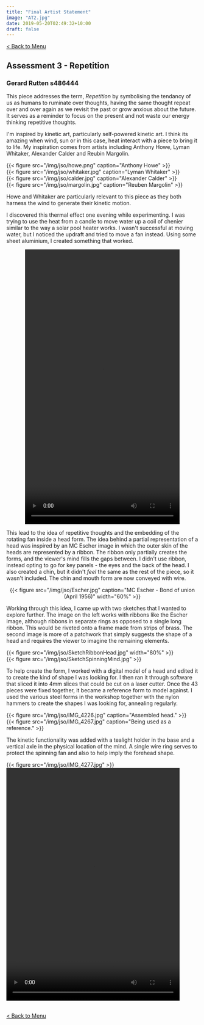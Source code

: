 ```yaml
---
title: "Final Artist Statement"
image: "AT2.jpg"
date: 2019-05-20T02:49:32+10:00
draft: false
---
```


[< Back to Menu](/jso/)

## Assessment 3 - Repetition

### Gerard Rutten s486444

This piece addresses the term, _Repetition_ by symbolising the tendancy of us as humans to ruminate over thoughts, having the same thought repeat over and over again as we revisit the past or grow anxious about the future.  It serves as a reminder to focus on the present and not waste our energy thinking repetitive thoughts.

I'm inspired by kinetic art, particularly self-powered kinetic art.  I think its amazing when wind, sun or in this case, heat interact with a piece to bring it to life.  My inspiration comes from artists including Anthony Howe, Lyman Whitaker, Alexander Calder and Reubin Margolin.

<div class="row">
    <div class="3u 12u$(medium)">
        {{< figure src="/img/jso/howe.png" caption="Anthony Howe" >}}
    </div>
    <div class="3u 12u$(medium)">
        {{< figure src="/img/jso/whitaker.jpg" caption="Lyman Whitaker" >}}
    </div>
    <div class="3u 12u$(medium)">
        {{< figure src="/img/jso/calder.jpg" caption="Alexander Calder" >}}
    </div>
    <div class="3u 12u$(medium)">
        {{< figure src="/img/jso/margolin.jpg" caption="Reuben Margolin" >}}
    </div>
</div>

Howe and Whitaker are particularly relevant to this piece as they both harness the wind to generate their kinetic motion.

I discovered this thermal effect one evening while experimenting.  I was trying to use the heat from a candle to move water up a coil of chenier similar to the way a solar pool heater works.  I wasn't successful at moving water, but I noticed the updraft and tried to move a fan instead.  Using some sheet aluminium, I created something that worked.

<center> 
    <video width="406" height="720" controls>
        <source src="/img/jso/IMG_4050.mp4" type="video/mp4">
    Your browser does not support the video tag.
    </video>
</center>
    
This lead to the idea of repetitive thoughts and the embedding of the rotating fan inside a head form.  The idea behind a partial representation of a head was inspired by an MC Escher image in which the outer skin of the heads are represented by a ribbon.  The ribbon only partially creates the forms, and the viewer's mind fills the gaps between.  I didn't use ribbon, instead opting to go for key panels - the eyes and the back of the head.  I also created a chin, but it didn't _feel_ the same as the rest of the piece, so it wasn't included.  The chin and mouth form are now conveyed with wire.

<center> {{< figure src="/img/jso/Escher.jpg" caption="MC Escher - Bond of union (April 1956)" width="60%" >}} </center>

Working through this idea, I came up with two sketches that I wanted to explore further.  The image on the left works with ribbons like the Escher image, although ribbons in separate rings as opposed to a single long ribbon.  This would be riveted onto a frame made from strips of brass.  The second image is more of a patchwork that simply suggests the shape of a head and requires the viewer to imagine the remaining elements.

<div class="row">
    <div class="6u 12u$(medium)">
        {{< figure src="/img/jso/SketchRibbonHead.jpg" width="80%" >}}
    </div>
    <div class="6u 12u$(medium)">
        {{< figure src="/img/jso/SketchSpinningMind.jpg" >}}
    </div>
</div>

To help create the form, I worked with a digital model of a head and edited it to create the kind of shape I was looking for.  I then ran it through software that sliced it into 4mm slices that could be cut on a laser cutter.  Once the 43 pieces were fixed together, it became a reference form to model against.  I used the various steel forms in the workshop together with the nylon hammers to create the shapes I was looking for, annealing regularly.

<div class="row">
    <div class="6u 12u$(medium)">
        {{< figure src="/img/jso/IMG_4226.jpg" caption="Assembled head." >}}
    </div>
    <div class="6u 12u$(medium)">
        {{< figure src="/img/jso/IMG_4267.jpg" caption="Being used as a reference." >}}
    </div>
</div>

The kinetic functionality was added with a tealight holder in the base and a vertical axle in the physical location of the mind.  A single wire ring serves to protect the spinning fan and also to help imply the forehead shape.


<div class="row">
    <div class="6u 12u$(medium)">
        {{< figure src="/img/jso/IMG_4277.jpg" >}}
    </div>
    <div class="6u 12u$(medium)">
        <video width="455" height="610" controls>
          <source src="/img/jso/IMG_4275.mp4" type="video/mp4">
        Your browser does not support the video tag.
        </video>
    </div>
</div>

<br>

[< Back to Menu](/jso/)